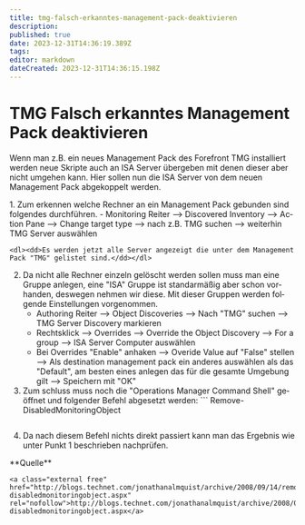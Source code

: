 ```yaml
---
title: tmg-falsch-erkanntes-management-pack-deaktivieren
description: 
published: true
date: 2023-12-31T14:36:19.389Z
tags: 
editor: markdown
dateCreated: 2023-12-31T14:36:15.198Z
---
```


# TMG Falsch erkanntes Management Pack deaktivieren

Wenn man z.B. ein neues Management Pack des Forefront TMG installiert werden neue Skripte auch an ISA Server übergeben mit denen dieser aber nicht umgehen kann. Hier sollen nun die ISA Server von dem neuen Management Pack abgekoppelt werden.

<div class="vector-body" id="bkmrk-zum-erkennen-welche-"><div class="mw-body-content mw-content-ltr" dir="ltr" lang="de"><div class="mw-parser-output">1. Zum erkennen welche Rechner an ein Management Pack gebunden sind folgendes durchführen. 
    - Monitoring Reiter --&gt; Discovered Inventory --&gt; Action Pane --&gt; Change target type --&gt; nach z.B. TMG suchen --&gt; weiterhin TMG Server auswählen
    
    <dl><dd>Es werden jetzt alle Server angezeigt die unter dem Management Pack "TMG" gelistet sind.</dd></dl>
2. Da nicht alle Rechner einzeln gelöscht werden sollen muss man eine Gruppe anlegen, eine "ISA" Gruppe ist standarmäßig aber schon vorhanden, deswegen nehmen wir diese. Mit dieser Gruppen werden folgende Einstellungen vorgenommen. 
    - Authoring Reiter --&gt; Object Discoveries --&gt; Nach "TMG" suchen --&gt; TMG Server Discovery markieren
    - Rechtsklick --&gt; Overrides --&gt; Override the Object Discovery --&gt; For a group --&gt; ISA Server Computer auswählen
    - Bei Overrides "Enable" anhaken --&gt; Overide Value auf "False" stellen --&gt; Als destination management pack ein anderes auswählen als das "Default", am besten eines anlegen das für die gesamte Umgebung gilt --&gt; Speichern mit "OK"
3. Zum schluss muss noch die "Operations Manager Command Shell" geöffnet und folgender Befehl abgesetzt werden: ```
     Remove-DisabledMonitoringObject
    ```
4. Da nach diesem Befehl nichts direkt passiert kann man das Ergebnis wie unter Punkt 1 beschrieben nachprüfen.

</div></div></div>  
**Quelle**

```
<a class="external free" href="http://blogs.technet.com/jonathanalmquist/archive/2008/09/14/remove-disabledmonitoringobject.aspx" rel="nofollow">http://blogs.technet.com/jonathanalmquist/archive/2008/09/14/remove-disabledmonitoringobject.aspx</a>
```